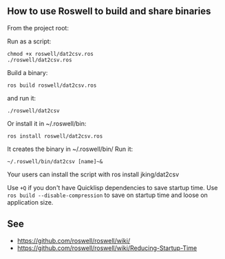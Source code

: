 
## How to use Roswell to build and share binaries

From the project root:

Run as a script:

    chmod +x roswell/dat2csv.ros
    ./roswell/dat2csv.ros

Build a binary:

    ros build roswell/dat2csv.ros

and run it:

    ./roswell/dat2csv

Or install it in ~/.roswell/bin:

    ros install roswell/dat2csv.ros

It creates the binary in ~/.roswell/bin/
Run it:

    ~/.roswell/bin/dat2csv [name]~&

Your users can install the script with ros install jking/dat2csv

Use `+Q` if you don't have Quicklisp dependencies to save startup time.
Use `ros build --disable-compression` to save on startup time and loose on application size.


## See

- https://github.com/roswell/roswell/wiki/
- https://github.com/roswell/roswell/wiki/Reducing-Startup-Time
